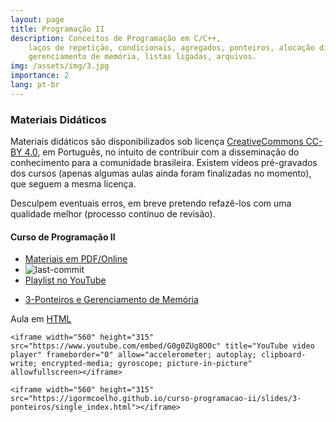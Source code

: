 ```yaml
---
layout: page
title: Programação II
description: Conceitos de Programação em C/C++, 
    laços de repetição, condicionais, agregados, ponteiros, alocação dinâmica, 
    gerenciamento de memória, listas ligadas, arquivos.
img: /assets/img/3.jpg
importance: 2
lang: pt-br
---
```


### Materiais Didáticos

Materiais didáticos são disponibilizados sob licença [CreativeCommons CC-BY 4.0](https://creativecommons.org/licenses/by/4.0/), em Português, no intuito de contribuir com a disseminação do conhecimento para a comunidade brasileira. 
Existem vídeos pré-gravados dos cursos (apenas algumas aulas ainda foram finalizadas no momento), que seguem a mesma licença.

Desculpem eventuais erros, em breve pretendo refazê-los com uma qualidade melhor (processo contínuo de revisão).

<!-- MDB -->
<script
  type="text/javascript"
  src="https://cdnjs.cloudflare.com/ajax/libs/mdb-ui-kit/3.5.0/mdb.min.js"
></script>


#### Curso de Programação II
   * [Materiais em PDF/Online](https://igormcoelho.github.io/curso-programacao-ii)
   * ![last-commit](https://img.shields.io/github/last-commit/igormcoelho/curso-programacao-ii)
   * [Playlist no YouTube](https://www.youtube.com/playlist?list=PLWiiA_CLle90qYGxyRmxusS_jASMzjksH)

<ul class="nav nav-tabs" id="myTab-Prog2" role="tablist">
  <li class="nav-item" role="presentation">
    <a
      class="nav-link active"
      id="prog2-ponteiros"
      data-mdb-toggle="tab"
      href="#prog2-ponteiros"
      role="tab"
      aria-controls="home"
      aria-selected="true"
      >3-Ponteiros e Gerenciamento de Memória</a
    >
  </li>
</ul>

<!-- Tab panes -->
<div class="tab-content">
  <div class="tab-pane active" id="prog2-ponteiros" role="tabpanel" aria-labelledby="prog2-ponteiros-tab">
    Aula em <a target="_blank" href="https://igormcoelho.github.io/curso-programacao-ii/slides/3-ponteiros/single_index.html">HTML</a><br/>
    
    <iframe width="560" height="315" src="https://www.youtube.com/embed/G0g0ZUg8O0c" title="YouTube video player" frameborder="0" allow="accelerometer; autoplay; clipboard-write; encrypted-media; gyroscope; picture-in-picture" allowfullscreen></iframe>

    <iframe width="560" height="315" src="https://igormcoelho.github.io/curso-programacao-ii/slides/3-ponteiros/single_index.html"></iframe>
  </div>
</div>